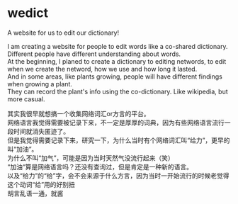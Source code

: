 # wedict
A website for us to edit our dictionary!

I am creating a website for people to edit words like a co-shared dictionary. <br>
Different people have different understanding about words. <br>
At the beginning, I planed to create a dictionary to editing networds, to edit when we create the netword, how we use and how long it lasted. <br>
And in some areas, like plants growing, people will have different findings when growing a plant. <br>
They can record the plant's info using the co-dictionary. Like wikipedia, but more casual.<br>



其实我很早就想搞一个收集网络词汇or方言的平台。<br>
网络语言我觉得需要被记录下来，不一定是厚厚的词典，因为有些网络语言流行一段时间就消失匿迹了。<br>
但是我觉得需要记录下来，研究一下，为什么当时有个网络词汇叫“给力”，更早的叫“加油”。<br>
为什么不叫“加气”，可能是因为当时天然气没流行起来（笑）<br>
“加油“算是网络语言吗？还没有查询过，但是肯定是一种新的语言。<br>
以及“给力”的“给”字，会不会来源于什么方言，因为当时一开始流行的时候老觉得这个动词“给”用的好别扭<br>
胡言乱语一通，就酱<br>
